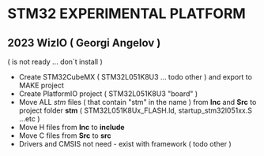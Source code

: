 #  STM32 EXPERIMENTAL PLATFORM 
## 2023 WizIO ( Georgi Angelov )

( is not ready ... don`t install )


* Create STM32CubeMX ( STM32L051K8U3 ... todo other ) and export to MAKE project
* Create PlatformIO project ( STM32L051K8U3 "board" ) 
* Move ALL *stm* files ( that contain "stm" in the name ) from **Inc** and **Src** to project folder **stm** ( STM32L051K8Ux_FLASH.ld, startup_stm32l051xx.S ...etc )
* Move H files from **Inc** to **include**
* Move C files from **Src** to **src**
* Drivers and CMSIS not need - exist with framework ( todo other )

